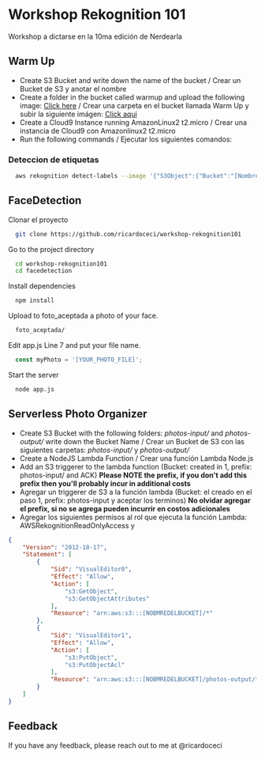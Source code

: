 
# Workshop Rekognition 101

Workshop a dictarse en la 10ma edición de Nerdearla



## Warm Up

* Create S3 Bucket and write down the name of the bucket / Crear un Bucket de S3 y anotar el nombre
* Create a folder in the bucket called warmup and upload the following image: [Click here](https://github.com/ricardoceci/workshop-rekognition101/blob/master/warmup/fondo_nerdearla.png) / Crear una carpeta en el bucket llamada Warm Up y subir la siguiente imágen: [Click aqui](https://github.com/ricardoceci/workshop-rekognition101/blob/master/warmup/fondo_nerdearla.png)
* Create a Cloud9 Instance running AmazonLinux2 t2.micro / Crear una instancia de Cloud9 con Amazonlinux2 t2.micro
* Run the following commands / Ejecutar los siguientes comandos:

### Deteccion de etiquetas


```bash
  aws rekognition detect-labels --image '{"S3Object":{"Bucket":"[NombreDelBucket]","Name":"warmup/fondo_nerdearla.png"}}' --min-confidence [Minimo de Seguridad]  
```

## FaceDetection

Clonar el proyecto

```bash
  git clone https://github.com/ricardoceci/workshop-rekognition101
```

Go to the project directory

```bash
  cd workshop-rekognition101
  cd facedetection
```

Install dependencies

```bash
  npm install
```

Upload to foto_aceptada a photo of your face.

```bash
  foto_aceptada/
```

Edit app.js Line 7 and put your file name.

```javascript
  const myPhoto = '[YOUR_PHOTO_FILE]';
```

Start the server

```bash
  node app.js
```


## Serverless Photo Organizer

* Create S3 Bucket with the following folders: *photos-input/* and *photos-output/* write down the Bucket Name / Crear un Bucket de S3 con las siguientes carpetas: *photos-input/* y *photos-output/*
* Create a NodeJS Lambda Function / Crear una función Lambda Node.js
* Add an S3 triggerer to the lambda function (Bucket: created in 1, prefix: photos-input/ and ACK) **Please NOTE the prefix, if you don't add this prefix then you'll probably incur in additional costs**
* Agregar un triggerer de S3 a la función lambda (Bucket: el creado en el paso 1, prefix: photos-input y aceptar los terminos) **No olvidar agregar el prefix, si no se agrega pueden incurrir en costos adicionales**
* Agregar los siguientes permisos al rol que ejecuta la función Lambda: AWSRekognitionReadOnlyAccess y

```json
{
    "Version": "2012-10-17",
    "Statement": [
        {
            "Sid": "VisualEditor0",
            "Effect": "Allow",
            "Action": [
                "s3:GetObject",
                "s3:GetObjectAttributes"
            ],
            "Resource": "arn:aws:s3:::[NOBMREDELBUCKET]/*"
        },
        {
            "Sid": "VisualEditor1",
            "Effect": "Allow",
            "Action": [
                "s3:PutObject",
                "s3:PutObjectAcl"
            ],
            "Resource": "arn:aws:s3:::[NOBMREDELBUCKET]/photos-output/*"
        }
    ]
}
```


    
## Feedback

If you have any feedback, please reach out to me at @ricardoceci

